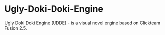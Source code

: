# Ugly-Doki-Doki-Engine
Ugly Doki Doki Engine (UDDE) - is a visual novel engine based on Clickteam Fusion 2.5.
